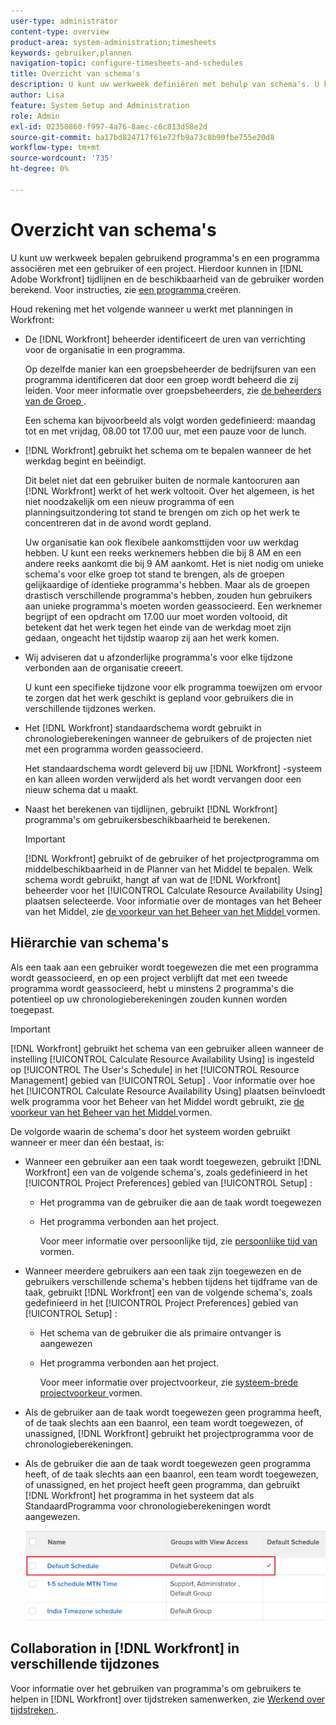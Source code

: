 ```yaml
---
user-type: administrator
content-type: overview
product-area: system-administration;timesheets
keywords: gebruiker,plannen
navigation-topic: configure-timesheets-and-schedules
title: Overzicht van schema's
description: U kunt uw werkweek definiëren met behulp van schema's. U kunt een programma met een gebruiker of een project associëren. Dit staat  [!DNL Adobe Workfront]  toe om chronologie en gebruikersbeschikbaarheid te berekenen. Zie Een schema maken voor instructies.
author: Lisa
feature: System Setup and Administration
role: Admin
exl-id: 02350860-f997-4a76-8aec-c6c813d58e2d
source-git-commit: ba17bd824717f61e72fb9a73c8b90fbe755e20d8
workflow-type: tm+mt
source-wordcount: '735'
ht-degree: 0%

---
```


# Overzicht van schema&#39;s

<!-- Audited: 1/2024 -->

<!--<span class="preview">The highlighted information on this page refers to functionality not yet generally available. It is available only in the Preview environment for all customers. After the monthly releases to Production, the same features are also available in the Production environment for customers who enabled fast releases. </span>   

<span class="preview">For information about fast releases, see [Enable or disable fast releases for your organization](/help/quicksilver/administration-and-setup/set-up-workfront/configure-system-defaults/enable-fast-release-process.md). </span>-->

U kunt uw werkweek bepalen gebruikend programma&#39;s en een programma associëren met een gebruiker of een project. Hierdoor kunnen in [!DNL Adobe Workfront] tijdlijnen en de beschikbaarheid van de gebruiker worden berekend. Voor instructies, zie [ een programma ](../../../administration-and-setup/set-up-workfront/configure-timesheets-schedules/create-schedules.md) creëren.

Houd rekening met het volgende wanneer u werkt met planningen in Workfront:

* De [!DNL Workfront] beheerder identificeert de uren van verrichting voor de organisatie in een programma.

  Op dezelfde manier kan een groepsbeheerder de bedrijfsuren van een programma identificeren dat door een groep wordt beheerd die zij leiden. Voor meer informatie over groepsbeheerders, zie [ de beheerders van de Groep ](../../../administration-and-setup/manage-groups/group-roles/group-administrators.md).

  Een schema kan bijvoorbeeld als volgt worden gedefinieerd: maandag tot en met vrijdag, 08.00 tot 17.00 uur, met een pauze voor de lunch.

* [!DNL Workfront] gebruikt het schema om te bepalen wanneer de het werkdag begint en beëindigt.

  Dit belet niet dat een gebruiker buiten de normale kantooruren aan [!DNL Workfront] werkt of het werk voltooit. Over het algemeen, is het niet noodzakelijk om een nieuw programma of een planningsuitzondering tot stand te brengen om zich op het werk te concentreren dat in de avond wordt gepland.

  Uw organisatie kan ook flexibele aankomsttijden voor uw werkdag hebben. U kunt een reeks werknemers hebben die bij 8 AM en een andere reeks aankomt die bij 9 AM aankomt. Het is niet nodig om unieke schema&#39;s voor elke groep tot stand te brengen, als de groepen gelijkaardige of identieke programma&#39;s hebben. Maar als de groepen drastisch verschillende programma&#39;s hebben, zouden hun gebruikers aan unieke programma&#39;s moeten worden geassocieerd. Een werknemer begrijpt of een opdracht om 17.00 uur moet worden voltooid, dit betekent dat het werk tegen het einde van de werkdag moet zijn gedaan, ongeacht het tijdstip waarop zij aan het werk komen.

* Wij adviseren dat u afzonderlijke programma&#39;s voor elke tijdzone verbonden aan de organisatie creeert.

  U kunt een specifieke tijdzone voor elk programma toewijzen om ervoor te zorgen dat het werk geschikt is gepland voor gebruikers die in verschillende tijdzones werken.

* Het [!DNL Workfront] standaardschema wordt gebruikt in chronologieberekeningen wanneer de gebruikers of de projecten niet met een programma worden geassocieerd.

  Het standaardschema wordt geleverd bij uw [!DNL Workfront] -systeem en kan alleen worden verwijderd als het wordt vervangen door een nieuw schema dat u maakt.

* Naast het berekenen van tijdlijnen, gebruikt [!DNL Workfront] programma&#39;s om gebruikersbeschikbaarheid te berekenen.

  >[!IMPORTANT]
  >
  >[!DNL Workfront] gebruikt of de gebruiker of het projectprogramma om middelbeschikbaarheid in de Planner van het Middel te bepalen. Welk schema wordt gebruikt, hangt af van wat de [!DNL Workfront] beheerder voor het [!UICONTROL Calculate Resource Availability Using] plaatsen selecteerde. Voor informatie over de montages van het Beheer van het Middel, zie [ de voorkeur van het Beheer van het Middel ](../../../administration-and-setup/set-up-workfront/configure-system-defaults/configure-resource-mgmt-preferences.md) vormen.

## Hiërarchie van schema&#39;s

Als een taak aan een gebruiker wordt toegewezen die met een programma wordt geassocieerd, en op een project verblijft dat met een tweede programma wordt geassocieerd, hebt u minstens 2 programma&#39;s die potentieel op uw chronologieberekeningen zouden kunnen worden toegepast.

>[!IMPORTANT]
>
>[!DNL Workfront] gebruikt het schema van een gebruiker alleen wanneer de instelling [!UICONTROL Calculate Resource Availability Using] is ingesteld op [!UICONTROL The User's Schedule] in het [!UICONTROL Resource Management] gebied van [!UICONTROL Setup] . Voor informatie over hoe het [!UICONTROL Calculate Resource Availability Using] plaatsen beïnvloedt welk programma voor het Beheer van het Middel wordt gebruikt, zie [ de voorkeur van het Beheer van het Middel ](../../../administration-and-setup/set-up-workfront/configure-system-defaults/configure-resource-mgmt-preferences.md) vormen.

De volgorde waarin de schema&#39;s door het systeem worden gebruikt wanneer er meer dan één bestaat, is:


* Wanneer een gebruiker aan een taak wordt toegewezen, gebruikt [!DNL Workfront] een van de volgende schema&#39;s, zoals gedefinieerd in het [!UICONTROL Project Preferences] gebied van [!UICONTROL Setup] :

   * Het programma van de gebruiker die aan de taak wordt toegewezen
   * Het programma verbonden aan het project.

     Voor meer informatie over persoonlijke tijd, zie [ persoonlijke tijd van ](../../../workfront-basics/manage-your-account-and-profile/configuring-your-user-profile/personal-time-overview.md) vormen.

* Wanneer meerdere gebruikers aan een taak zijn toegewezen en de gebruikers verschillende schema&#39;s hebben tijdens het tijdframe van de taak, gebruikt [!DNL Workfront] een van de volgende schema&#39;s, zoals gedefinieerd in het [!UICONTROL Project Preferences] gebied van [!UICONTROL Setup] :

   * Het schema van de gebruiker die als primaire ontvanger is aangewezen
   * Het programma verbonden aan het project.

     Voor meer informatie over projectvoorkeur, zie [ systeem-brede projectvoorkeur ](../../../administration-and-setup/set-up-workfront/configure-system-defaults/set-project-preferences.md) vormen.

* Als de gebruiker aan de taak wordt toegewezen geen programma heeft, of de taak slechts aan een baanrol, een team wordt toegewezen, of unassigned, [!DNL Workfront] gebruikt het projectprogramma voor de chronologieberekeningen.
* Als de gebruiker die aan de taak wordt toegewezen geen programma heeft, of de taak slechts aan een baanrol, een team wordt toegewezen, of unassigned, en het project heeft geen programma, dan gebruikt [!DNL Workfront] het programma in het systeem dat als StandaardProgramma voor chronologieberekeningen wordt aangewezen.

  ![](assets/default-schedule.png)

## Collaboration in [!DNL Workfront] in verschillende tijdzones

Voor informatie over het gebruiken van programma&#39;s om gebruikers te helpen in [!DNL Workfront] over tijdstreken samenwerken, zie [ Werkend over tijdstreken ](../../../workfront-basics/tips-tricks-and-troubleshooting/working-across-timezones.md).

